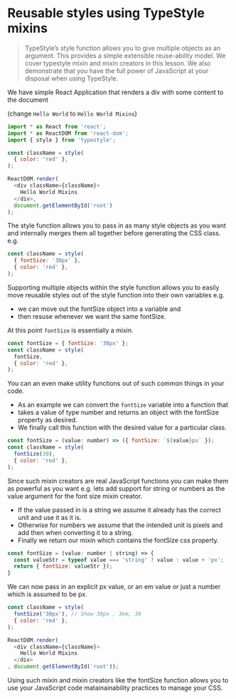 # Reusable styles using TypeStyle mixins
> TypeStyle’s style function allows you to give multiple objects as an argument. This provides a simple extensible reuse-ability model. We cover typestyle mixin and mixin creators in this lesson. We also demonstrate that you have the full power of JavaScript at your disposal when using TypeStyle.  

We have simple React Application that renders a div with some content to the document

(change `Hello World` to `Hello World Mixins`)
```js
import * as React from 'react';
import * as ReactDOM from 'react-dom';
import { style } from 'typestyle';

const className = style(
  { color: 'red' },
);

ReactDOM.render(
  <div className={className}>
    Hello World Mixins
  </div>,
  document.getElementById('root')
);
```

The style function allows you to pass in as many style objects as you want and internally merges them all together before generating the CSS class. e.g.

```js
const className = style(
  { fontSize: '30px' },
  { color: 'red' },
);
```
Supporting multiple objects within the style function allows you to easily move reusable styles out of the style function into their own variables e.g.

* we can move out the fontSize object into a variable and
* then resuse whenever we want the same fontSize.

At this point `fontSize` is essentially a mixin.

```js
const fontSize = { fontSize: '30px' };
const className = style(
  fontSize,
  { color: 'red' },
);
```

You can an even make utility functions out of such common things in your code.
* As an example we can convert the `fontSize` variable into a function that
* takes a value of type number and returns an object with the fontSize property as desired.
* We finally call this function with the desired value for a particular class.

```js
const fontSize = (value: number) => ({ fontSize: `${value}px` });
const className = style(
  fontSize(30),
  { color: 'red' },
);
```
Since such mixin creators are real JavaScript functions you can make them as powerful as you want e.g. lets add support for string or numbers as the value argument for the font size mixin creator.
* If the value passed in is a string we assume it already has the correct unit and use it as it is.
* Otherwise for numbers we assume that the intended unit is pixels and add then when converting it to a string.
* Finally we return our mixin which contains the fontSize css property.

```js
const fontSize = (value: number | string) => {
  const valueStr = typeof value === 'string' ? value : value + 'px';
  return { fontSize: valueStr });
}
```

We can now pass in an explicit px value, or an em value or just a number which is assumed to be px.

```js
const className = style(
  fontSize('30px'), // Show 30px , 3em, 30
  { color: 'red' },
);

ReactDOM.render(
  <div className={className}>
    Hello World Mixins
  </div>
, document.getElementById('root'));
```

Using such mixin and mixin creators like the fontSize function allows you to use your JavaScript code matainainability practices to manage your CSS.
